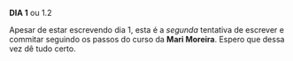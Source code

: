 **DIA 1** ou 1.2

Apesar de estar escrevendo dia 1, esta é a _segunda_ tentativa de escrever e commitar seguindo os passos do curso da **Mari Moreira**.
Espero que dessa vez dê tudo certo.